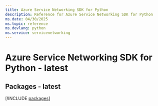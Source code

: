 ```yaml
---
title: Azure Service Networking SDK for Python
description: Reference for Azure Service Networking SDK for Python
ms.date: 04/30/2025
ms.topic: reference
ms.devlang: python
ms.service: servicenetworking
---
```

# Azure Service Networking SDK for Python - latest
## Packages - latest
[!INCLUDE [packages](service-networking-index.md)]